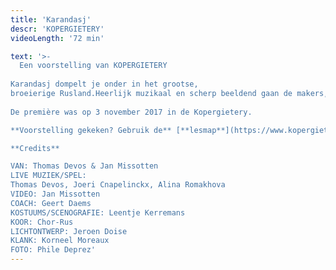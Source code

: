 ```yaml
---
title: 'Karandasj'
descr: 'KOPERGIETERY'
videoLength: '72 min'

text: '>-
  Een voorstelling van KOPERGIETERY  
  
Karandasj dompelt je onder in het grootse,  
broeierige Rusland.Heerlijk muzikaal en scherp beeldend gaan de makers, 100 jaar na het uitbreken van de Russische Revolutie, op zoek naar de Russische ziel en ieders zoektocht naar een identiteit.  
  
De première was op 3 november 2017 in de Kopergietery.

‍**Voorstelling gekeken? Gebruik de** [**lesmap**](https://www.kopergietery.be/sites/default/files/2017-11/SCHO_Karandasj_infomap_0.pdf) **voor nog meer plezier.**

**Credits**

VAN: Thomas Devos & Jan Missotten  
LIVE MUZIEK/SPEL:  
Thomas Devos, Joeri Cnapelinckx, Alina Romakhova  
VIDEO: Jan Missotten  
COACH: Geert Daems  
KOSTUUMS/SCENOGRAFIE: Leentje Kerremans  
KOOR: Chor-Rus  
LICHTONTWERP: Jeroen Doise  
KLANK: Korneel Moreaux  
FOTO: Phile Deprez'
---
```

